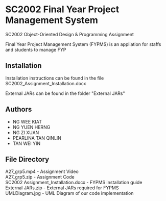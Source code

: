 # SC2002 Final Year Project Management System

SC2002 Object-Oriented Design & Programming Assignment

Final Year Project Management System (FYPMS) is an appliation for staffs and students to manage FYP

## Installation
Installation instructions can be found in the file SC2002_Assignment_Installation.docx

External JARs can be found in the folder "External JARs"
## Authors

- NG WEE KIAT
- NG YUEN HERNG
- NG ZI XUAN
- PEARLINA TAN QINLIN
- TAN WEI YIN



## File Directory
A27_grp5.mp4 - Assignment Video <br>
A27_grp5.zip - Assignment Code <br>
SC2002 Assignment_Installation.docx - FYPMS installation guide <br>
External JARs.zip - External JARs required for FYPMS <br>
UMLDiagram.jpg - UML Diagram of our code implementation <br>
